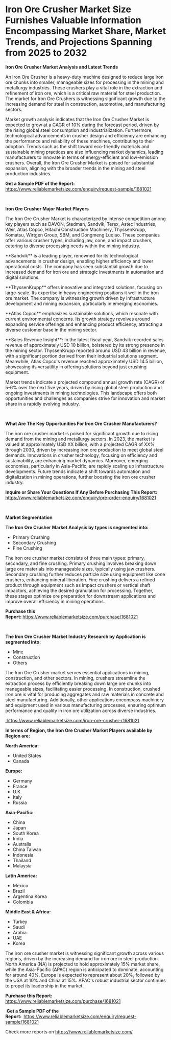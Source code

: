 <p><h1>Iron Ore Crusher Market Size Furnishes Valuable Information Encompassing Market Share, Market Trends, and Projections Spanning from 2025 to 2032</h1></p><p><strong>Iron Ore Crusher Market Analysis and Latest Trends</strong></p>
<p><p>An Iron Ore Crusher is a heavy-duty machine designed to reduce large iron ore chunks into smaller, manageable sizes for processing in the mining and metallurgy industries. These crushers play a vital role in the extraction and refinement of iron ore, which is a critical raw material for steel production. The market for Iron Ore Crushers is witnessing significant growth due to the increasing demand for steel in construction, automotive, and manufacturing sectors.</p><p>Market growth analysis indicates that the Iron Ore Crusher Market is expected to grow at a CAGR of 10% during the forecast period, driven by the rising global steel consumption and industrialization. Furthermore, technological advancements in crusher design and efficiency are enhancing the performance and reliability of these machines, contributing to their adoption. Trends such as the shift toward eco-friendly materials and sustainable mining practices are also influencing market dynamics, leading manufacturers to innovate in terms of energy-efficient and low-emission crushers. Overall, the Iron Ore Crusher Market is poised for substantial expansion, aligning with the broader trends in the mining and steel production industries.</p></p>
<p><strong>Get a Sample PDF of the Report:&nbsp;</strong> <a href="https://www.reliablemarketsize.com/enquiry/request-sample/1681021?utm_campaign=1103&utm_medium=2&utm_source=Github&utm_content=ia&utm_term=20022025&utm_id=iron-ore-crusher">https://www.reliablemarketsize.com/enquiry/request-sample/1681021</a></p>
<p>&nbsp;</p>
<p><strong>Iron Ore Crusher Major Market Players</strong></p>
<p><p>The Iron Ore Crusher Market is characterized by intense competition among key players such as DAVON, Stedman, Sandvik, Terex, Astec Industries, Weir, Atlas Copco, Hitachi Construction Machinery, ThyssenKrupp, Komatsu, Wirtgen Group, SBM, and Dongmeng Luqiao. These companies offer various crusher types, including jaw, cone, and impact crushers, catering to diverse processing needs within the mining industry.</p><p>**Sandvik** is a leading player, renowned for its technological advancements in crusher design, enabling higher efficiency and lower operational costs. The company has seen substantial growth due to increased demand for iron ore and strategic investments in automation and digital solutions.</p><p>**ThyssenKrupp** offers innovative and integrated solutions, focusing on large-scale. Its expertise in heavy engineering positions it well in the iron ore market. The company is witnessing growth driven by infrastructure development and mining expansion, particularly in emerging economies.</p><p>**Atlas Copco** emphasizes sustainable solutions, which resonate with current environmental concerns. Its growth strategy revolves around expanding service offerings and enhancing product efficiency, attracting a diverse customer base in the mining sector.</p><p>**Sales Revenue Insight**: In the latest fiscal year, Sandvik recorded sales revenue of approximately USD 10 billion, bolstered by its strong presence in the mining sector. ThyssenKrupp reported around USD 43 billion in revenue, with a significant portion derived from their industrial solutions segment. Meanwhile, Atlas Copco's revenue reached approximately USD 14.5 billion, showcasing its versatility in offering solutions beyond just crushing equipment.</p><p>Market trends indicate a projected compound annual growth rate (CAGR) of 5-6% over the next five years, driven by rising global steel production and ongoing investments in mining technologies. This landscape offers both opportunities and challenges as companies strive for innovation and market share in a rapidly evolving industry.</p></p>
<p>&nbsp;</p>
<p><strong>What Are The Key Opportunities For Iron Ore Crusher Manufacturers?</strong></p>
<p><p>The iron ore crusher market is poised for significant growth due to rising demand from the mining and metallurgy sectors. In 2023, the market is valued at approximately USD XX billion, with a projected CAGR of XX% through 2030, driven by increasing iron ore production to meet global steel demands. Innovations in crusher technology, focusing on efficiency and sustainability, are enhancing market dynamics. Moreover, emerging economies, particularly in Asia-Pacific, are rapidly scaling up infrastructure developments. Future trends indicate a shift towards automation and digitalization in mining operations, further boosting the iron ore crusher industry.</p></p>
<p><strong>Inquire or Share Your Questions If Any Before Purchasing This Report:</strong> <a href="https://www.reliablemarketsize.com/enquiry/pre-order-enquiry/1681021?utm_campaign=1103&utm_medium=2&utm_source=Github&utm_content=ia&utm_term=20022025&utm_id=iron-ore-crusher">https://www.reliablemarketsize.com/enquiry/pre-order-enquiry/1681021</a></p>
<p>&nbsp;</p>
<p><strong>Market Segmentation</strong></p>
<p><strong>The Iron Ore Crusher Market Analysis by types is segmented into:</strong></p>
<p><ul><li>Primary Crushing</li><li>Secondary Crushing</li><li>Fine Crushing</li></ul></p>
<p><p>The iron ore crusher market consists of three main types: primary, secondary, and fine crushing. Primary crushing involves breaking down large ore materials into manageable sizes, typically using jaw crushers. Secondary crushing further reduces particle size using equipment like cone crushers, enhancing mineral liberation. Fine crushing delivers a refined product through equipment such as impact crushers or vertical shaft impactors, achieving the desired granulation for processing. Together, these stages optimize ore preparation for downstream applications and improve overall efficiency in mining operations.</p></p>
<p><strong>Purchase this Report:&nbsp;</strong><a href="https://www.reliablemarketsize.com/purchase/1681021?utm_campaign=1103&utm_medium=2&utm_source=Github&utm_content=ia&utm_term=20022025&utm_id=iron-ore-crusher">https://www.reliablemarketsize.com/purchase/1681021</a></p>
<p>&nbsp;</p>
<p><strong>The Iron Ore Crusher Market Industry Research by Application is segmented into:</strong></p>
<p><ul><li>Mine</li><li>Construction</li><li>Others</li></ul></p>
<p><p>The Iron Ore Crusher market serves essential applications in mining, construction, and other sectors. In mining, crushers streamline the extraction process by efficiently breaking down large ore chunks into manageable sizes, facilitating easier processing. In construction, crushed iron ore is vital for producing aggregates and raw materials in concrete and steel manufacturing. Additionally, other applications encompass machinery and equipment used in various manufacturing processes, ensuring optimum performance and quality in iron ore utilization across diverse industries.</p></p>
<p><a href="https://www.reliablemarketsize.com/iron-ore-crusher-r1681021?utm_campaign=1103&utm_medium=2&utm_source=Github&utm_content=ia&utm_term=20022025&utm_id=iron-ore-crusher">&nbsp;https://www.reliablemarketsize.com/iron-ore-crusher-r1681021</a></p>
<p><strong>In terms of Region, the Iron Ore Crusher Market Players available by Region are:</strong></p>
<p>
    <p> <strong> North America: </strong>
        <ul>
            <li>United States</li>
            <li>Canada</li>
        </ul>
        </p> 
    <p> <strong> Europe: </strong>
        <ul>
            <li>Germany</li>
            <li>France</li>
            <li>U.K.</li>
            <li>Italy</li>
            <li>Russia</li>
        </ul>
        </p> 
    <p> <strong> Asia-Pacific: </strong>
        <ul>
            <li>China</li>
            <li>Japan</li>
            <li>South Korea</li>
            <li>India</li>
            <li>Australia</li>
            <li>China Taiwan</li>
            <li>Indonesia</li>
            <li>Thailand</li>
            <li>Malaysia</li>
        </ul>
        </p> 
    <p> <strong> Latin America: </strong>
        <ul>
            <li>Mexico</li>
            <li>Brazil</li>
            <li>Argentina Korea</li>
            <li>Colombia</li>
        </ul>
        </p> 
    <p> <strong> Middle East & Africa: </strong>
        <ul>
            <li>Turkey</li>
            <li>Saudi</li>
            <li>Arabia</li>
            <li>UAE</li>
            <li>Korea</li>
        </ul>
    </p>
    </p>
<p><p>The iron ore crusher market is witnessing significant growth across various regions, driven by the increasing demand for iron ore in steel production. North America (NA) is projected to hold approximately 15% market share, while the Asia-Pacific (APAC) region is anticipated to dominate, accounting for around 40%. Europe is expected to represent about 20%, followed by the USA at 10% and China at 15%. APAC's robust industrial sector continues to propel its leadership in the market.</p></p>
<p><strong>Purchase this Report: </strong><a href="https://www.reliablemarketsize.com/purchase/1681021?utm_campaign=1103&utm_medium=2&utm_source=Github&utm_content=ia&utm_term=20022025&utm_id=iron-ore-crusher">https://www.reliablemarketsize.com/purchase/1681021</a></p>
<p>&nbsp;<strong>Get a Sample PDF of the Report:&nbsp;&nbsp;</strong><a href="https://www.reliablemarketsize.com/enquiry/request-sample/1681021?utm_campaign=1103&utm_medium=2&utm_source=Github&utm_content=ia&utm_term=20022025&utm_id=iron-ore-crusher">https://www.reliablemarketsize.com/enquiry/request-sample/1681021</a></p>
<p><strong></strong></p>
<p>Check more reports on <a href="https://www.reliablemarketsize.com/?utm_campaign=1103&utm_medium=2&utm_source=Github&utm_content=ia&utm_term=20022025&utm_id=iron-ore-crusher">https://www.reliablemarketsize.com/</a></p>